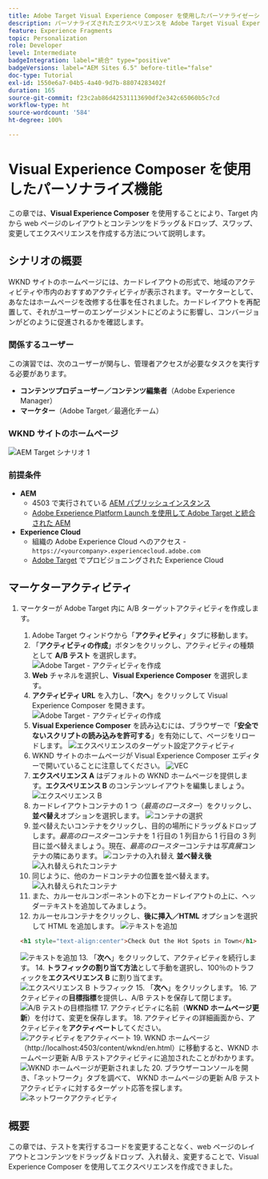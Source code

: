 ```yaml
---
title: Adobe Target Visual Experience Composer を使用したパーソナライゼーション
description: パーソナライズされたエクスペリエンスを Adobe Target Visual Experience Composer（VEC）で作成して配信する方法を示す、エンドツーエンドのチュートリアルです。
feature: Experience Fragments
topic: Personalization
role: Developer
level: Intermediate
badgeIntegration: label="統合" type="positive"
badgeVersions: label="AEM Sites 6.5" before-title="false"
doc-type: Tutorial
exl-id: 1550e6a7-04b5-4a40-9d7b-88074283402f
duration: 165
source-git-commit: f23c2ab86d42531113690df2e342c65060b5c7cd
workflow-type: ht
source-wordcount: '584'
ht-degree: 100%

---
```


# Visual Experience Composer を使用したパーソナライズ機能

この章では、**Visual Experience Composer** を使用することにより、Target 内から web ページのレイアウトとコンテンツをドラッグ＆ドロップ、スワップ、変更してエクスペリエンスを作成する方法について説明します。

## シナリオの概要

WKND サイトのホームページには、カードレイアウトの形式で、地域のアクティビティや市内のおすすめアクティビティが表示されます。マーケターとして、あなたはホームページを改修する仕事を任されました。カードレイアウトを再配置して、それがユーザーのエンゲージメントにどのように影響し、コンバージョンがどのように促進されるかを確認します。

### 関係するユーザー

この演習では、次のユーザーが関与し、管理者アクセスが必要なタスクを実行する必要があります。

* **コンテンツプロデューザー／コンテンツ編集者**（Adobe Experience Manager）
* **マーケター**（Adobe Target／最適化チーム）

### WKND サイトのホームページ

![AEM Target シナリオ 1](assets/personalization-use-case-3/aem-target-use-case-3.png)

### 前提条件

* **AEM**
   * 4503 で実行されている [AEM パブリッシュインスタンス](./implementation.md#getting-aem)
   * [Adobe Experience Platform Launch を使用して Adobe Target と統合された AEM](./using-launch-adobe-io.md#aem-target-using-launch-by-adobe)
* **Experience Cloud**
   * 組織の Adobe Experience Cloud へのアクセス - `https://<yourcompany>.experiencecloud.adobe.com`
   * [Adobe Target](https://experiencecloud.adobe.com) でプロビジョニングされた Experience Cloud

## マーケターアクティビティ

1. マーケターが Adobe Target 内に A/B ターゲットアクティビティを作成します。
   1. Adobe Target ウィンドウから「**アクティビティ**」タブに移動します。
   2. 「**アクティビティの作成**」ボタンをクリックし、アクティビティの種類として **A/B テスト** を選択します。
      ![Adobe Target - アクティビティを作成](assets/personalization-use-case-2/create-ab-activity.png)
   3. **Web** チャネルを選択し、**Visual Experience Composer** を選択します。
   4. **アクティビティ URL** を入力し、「**次へ**」をクリックして Visual Experience Composer を開きます。
      ![Adobe Target - アクティビティの作成](assets/personalization-use-case-2/create-activity-ab-name.png)
   5. **Visual Experience Composer** を読み込むには、ブラウザーで「**安全でないスクリプトの読み込みを許可する**」を有効にして、ページをリロードします。
      ![エクスペリエンスのターゲット設定アクティビティ](assets/personalization-use-case-1/load-unsafe-scripts.png)
   6. WKND サイトのホームページが Visual Experience Composer エディターで開いていることに注意してください。
      ![VEC](assets/personalization-use-case-2/vec.png)
   7. **エクスペリエンス A** はデフォルトの WKND ホームページを提供します。**エクスペリエンス B** のコンテンツレイアウトを編集しましょう。
      ![エクスペリエンス B](assets/personalization-use-case-3/use-case3-experience-b.png)
   8. カードレイアウトコンテナの 1 つ（*最高のロースター*）をクリックし、**並べ替え**オプションを選択します。
      ![コンテナの選択](assets/personalization-use-case-3/container-selection.png)
   9. 並べ替えたいコンテナをクリックし、目的の場所にドラッグ＆ドロップします。*最高のロースター*&#x200B;コンテナを 1 行目の 1 列目から 1 行目の 3 列目に並べ替えましょう。現在、*最高のロースター*&#x200B;コンテナは&#x200B;*写真展*コンテナの隣にあります。
      ![コンテナの入れ替え](assets/personalization-use-case-3/container-swap.png)
      **並べ替え後**
      ![入れ替えられたコンテナ](assets/personalization-use-case-3/after-swap-1-3.png)
   10. 同じように、他のカードコンテナの位置を並べ替えます。
      ![入れ替えられたコンテナ](assets/personalization-use-case-3/after-swap-all.png)
   11. また、カルーセルコンポーネントの下とカードレイアウトの上に、ヘッダーテキストを追加してみましょう。
   12. カルーセルコンテナをクリックし、**後に挿入／HTML** オプションを選択して HTML を追加します。
      ![テキストを追加](assets/personalization-use-case-3/add-text.png)

      ```html
      <h1 style="text-align:center">Check Out the Hot Spots in Town</h1>
      ```

      ![テキストを追加](assets/personalization-use-case-3/after-changes.png)
   13. 「**次へ**」をクリックして、アクティビティを続行します。
   14. **トラフィックの割り当て方法**&#x200B;として手動を選択し、100％のトラフィックを&#x200B;**エクスペリエンス B** に割り当てます。
      ![エクスペリエンス B トラフィック](assets/personalization-use-case-2/traffic.png)
   15. 「**次へ**」をクリックします。
   16. アクティビティの&#x200B;**目標指標**を提供し、A/B テストを保存して閉じます。
      ![A/B テストの目標指標](assets/personalization-use-case-2/goal-metric.png)
   17. アクティビティに名前（**WKND ホームページ更新**）を付けて、変更を保存します。
   18. アクティビティの詳細画面から、アクティビティを&#x200B;**アクティベート**してください。
      ![アクティビティをアクティベート](assets/personalization-use-case-3/save-activity.png)
   19. WKND ホームページ（http://localhost:4503/content/wknd/en.html）に移動すると、WKND ホームページ更新 A/B テストアクティビティに追加されたことがわかります。
      ![WKND ホームページが更新されました](assets/personalization-use-case-3/activity-result.png)
   20. ブラウザーコンソールを開き、「ネットワーク」タブを調べて、 WKND ホームページの更新 A/B テストアクティビティに対するターゲット応答を探します。
      ![ネットワークアクティビティ](assets/personalization-use-case-3/activity-result.png)

## 概要

この章では、テストを実行するコードを変更することなく、web ページのレイアウトとコンテンツをドラッグ＆ドロップ、入れ替え、変更することで、Visual Experience Composer を使用してエクスペリエンスを作成できました。
